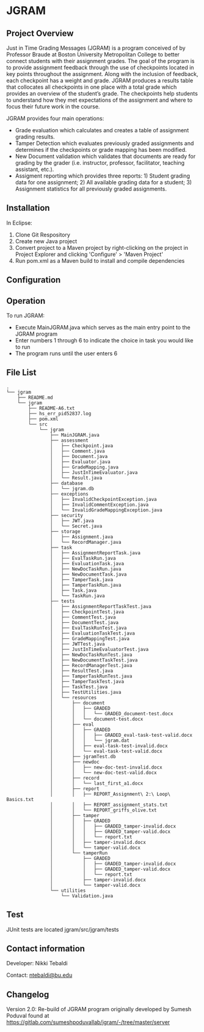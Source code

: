 # JGRAM

## Project Overview
Just in Time Grading Messages (JGRAM) is a program conceived of by Professor Braude at Boston University Metropolitan College to better connect students with their assignment grades. The goal of the program is to provide assignment feedback through the use of checkpoints located in key points throughout the assignment. Along with the inclusion of feedback, each checkpoint has a weight and grade. JGRAM produces a results table that collocates all checkpoints in one place with a total grade which provides an overview of the student’s grade. The checkpoints help students to understand how they met expectations of the assignment and where to focus their future work in the course.

JGRAM provides four main operations:
- Grade evaluation which calculates and creates a table of assignment grading results.
- Tamper Detection which evaluates previously graded assignments and determines if the checkpoints or grade mapping has been modified.
- New Document validation which validates that documents are ready for grading by the grader (i.e. instructor, professor, facilitator, teaching assistant, etc.).
- Assigment reporting which provides three reports: 1) Student grading data for one assignment; 2) All available grading data for a student; 3) Assignment statistics for all previously graded assignments.

## Installation
In Eclipse:
1. Clone Git Respository
2. Create new Java project
3. Convert project to a Maven project by right-clicking on the project in Project Explorer and clicking 'Configure' > 'Maven Project'
4. Run pom.xml as a Maven build to install and compile dependencies

## Configuration

## Operation

To run JGRAM:
* Execute MainJGRAM.java which serves as the main entry point to
the JGRAM program
* Enter numbers 1 through 6 to indicate the choice in task
you would like to run
* The program runs until the user enters 6

## File List
```
.
└── jgram
    ├── README.md
    └── jgram
        ├── README-A6.txt
        ├── hs_err_pid52837.log
        ├── pom.xml
        └── src
            └── jgram
                ├── MainJGRAM.java
                ├── assessment
                │   ├── Checkpoint.java
                │   ├── Comment.java
                │   ├── Document.java
                │   ├── Evaluator.java
                │   ├── GradeMapping.java
                │   ├── JustInTimeEvaluator.java
                │   └── Result.java
                ├── database
                │   └── jgram.db
                ├── exceptions
                │   ├── InvalidCheckpointException.java
                │   ├── InvalidCommentException.java
                │   └── InvalidGradeMappingException.java
                ├── security
                │   ├── JWT.java
                │   └── Secret.java
                ├── storage
                │   ├── Assignment.java
                │   └── RecordManager.java
                ├── task
                │   ├── AssignmentReportTask.java
                │   ├── EvalTaskRun.java
                │   ├── EvaluationTask.java
                │   ├── NewDocTaskRun.java
                │   ├── NewDocumentTask.java
                │   ├── TamperTask.java
                │   ├── TamperTaskRun.java
                │   ├── Task.java
                │   └── TaskRun.java
                ├── tests
                │   ├── AssignmentReportTaskTest.java
                │   ├── CheckpointTest.java
                │   ├── CommentTest.java
                │   ├── DocumentTest.java
                │   ├── EvalTaskRunTest.java
                │   ├── EvaluationTaskTest.java
                │   ├── GradeMappingTest.java
                │   ├── JWTTest.java
                │   ├── JustInTimeEvaluatorTest.java
                │   ├── NewDocTaskRunTest.java
                │   ├── NewDocumentTaskTest.java
                │   ├── RecordManagerTest.java
                │   ├── ResultTest.java
                │   ├── TamperTaskRunTest.java
                │   ├── TamperTaskTest.java
                │   ├── TaskTest.java
                │   ├── TestUtilities.java
                │   └── resources
                │       ├── document
                │       │   ├── GRADED
                │       │   │   └── GRADED_document-test.docx
                │       │   └── document-test.docx
                │       ├── eval
                │       │   ├── GRADED
                │       │   │   ├── GRADED_eval-task-test-valid.docx
                │       │   │   └── jgram.dat
                │       │   ├── eval-task-test-invalid.docx
                │       │   └── eval-task-test-valid.docx
                │       ├── jgramTest.db
                │       ├── newdoc
                │       │   ├── new-doc-test-invalid.docx
                │       │   └── new-doc-test-valid.docx
                │       ├── record
                │       │   └── last_first_a1.docx
                │       ├── report
                │       │   ├── REPORT_Assignment\ 2:\ Loop\ Basics.txt
                │       │   ├── REPORT_assignment_stats.txt
                │       │   └── REPORT_griffs_olive.txt
                │       ├── tamper
                │       │   ├── GRADED
                │       │   │   ├── GRADED_tamper-invalid.docx
                │       │   │   ├── GRADED_tamper-valid.docx
                │       │   │   └── report.txt
                │       │   ├── tamper-invalid.docx
                │       │   └── tamper-valid.docx
                │       └── tamperRun
                │           ├── GRADED
                │           │   ├── GRADED_tamper-invalid.docx
                │           │   ├── GRADED_tamper-valid.docx
                │           │   └── report.txt
                │           ├── tamper-invalid.docx
                │           └── tamper-valid.docx
                └── utilities
                    └── Validation.java
```
## Test
JUnit tests are located jgram/src/jgram/tests

## Contact information
Developer: Nikki Tebaldi

Contact: ntebaldi@bu.edu

## Changelog
Version 2.0: Re-build of JGRAM program originally developed by Sumesh Poduval found at https://gitlab.com/sumeshpoduvallab/jgram/-/tree/master/server
